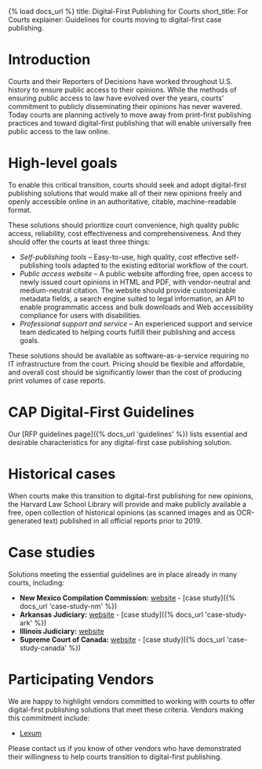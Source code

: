 {% load docs_url %}
title: Digital-First Publishing for Courts
short_title: For Courts
explainer: Guidelines for courts moving to digital-first case publishing.

# Introduction

Courts and their Reporters of Decisions have worked throughout U.S. history to ensure public access to their opinions. While the methods of ensuring public access to law have evolved over the years, courts’ commitment to publicly disseminating their opinions has never wavered. Today courts are planning actively to move away from print-first publishing practices and toward digital-first publishing that will enable universally free public access to the law online.
    
# High-level goals

To enable this critical transition, courts should seek and adopt digital-first publishing solutions that would make all of their new opinions freely and openly accessible online in an authoritative, citable, machine-readable format. 

These solutions should prioritize court convenience, high quality public access, reliability, cost effectiveness and comprehensiveness. And they should offer the courts at least three things: 

* _Self-publishing tools_ – Easy-to-use, high quality, cost effective self-publishing tools adapted to the existing editorial workflow of the court.
* _Public access website_ – A public website affording free, open access to newly issued court opinions in HTML and PDF, with vendor-neutral and medium-neutral citation. The website should provide customizable metadata fields, a search engine suited to legal information, an API to enable programmatic access and bulk downloads and Web accessibility compliance for users with disabilities.
* _Professional support and service_ – An experienced support and service team dedicated to helping courts fulfill their publishing and access goals.

These solutions should be available as software-as-a-service requiring no IT infrastructure from the court. Pricing should be flexible and affordable, and overall cost should be significantly lower than the cost of producing print volumes of case reports. 

# CAP Digital-First Guidelines

Our [RFP guidelines page]({% docs_url 'guidelines' %}) lists essential and desirable characteristics for any digital-first case publishing solution. 
 
# Historical cases

When courts make this transition to digital-first publishing for new opinions, the Harvard Law School Library will provide and make publicly available a free, open collection of historical opinions (as scanned images and as OCR-generated text) published in all official reports prior to 2019.

# Case studies

Solutions meeting the essential guidelines are in place already in many courts, including: 

* **New Mexico Compilation Commission:** [website](https://nmonesource.com/nmos/en/nav.do) - [case study]({% docs_url 'case-study-nm' %})
* **Arkansas Judiciary:** [website](https://opinions.arcourts.gov/ark/en/nav.do) - [case study]({% docs_url 'case-study-ark' %})
* **Illinois Judiciary:** [website](http://www.illinoiscourts.gov/Opinions/recent_supreme.asp)
* **Supreme Court of Canada:** [website](https://scc-csc.lexum.com/scc-csc/en/nav.do) - [case study]({% docs_url 'case-study-canada' %})

# Participating Vendors

We are happy to highlight vendors committed to working with courts to offer digital-first publishing solutions that meet these criteria. Vendors making this commitment include:

* [Lexum](https://www.lexum.com)

Please contact us if you know of other vendors who have demonstrated their willingness to help courts transition to digital-first publishing.
